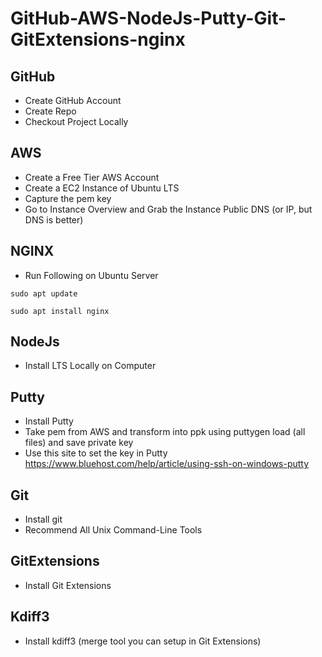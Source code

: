 # GitHub-AWS-NodeJs-Putty-Git-GitExtensions-nginx

## GitHub
* Create GitHub Account
* Create Repo
* Checkout Project Locally

## AWS
* Create a Free Tier AWS Account
* Create a EC2 Instance of Ubuntu LTS
* Capture the pem key
* Go to Instance Overview and Grab the Instance Public DNS (or IP, but DNS is better)

## NGINX
* Run Following on Ubuntu Server
```
sudo apt update
```
```
sudo apt install nginx
```

## NodeJs
* Install LTS Locally on Computer

## Putty
* Install Putty
* Take pem from AWS and transform into ppk using puttygen load (all files) and save private key
* Use this site to set the key in Putty https://www.bluehost.com/help/article/using-ssh-on-windows-putty

## Git
* Install git
* Recommend All Unix Command-Line Tools

## GitExtensions
* Install Git Extensions

## Kdiff3
* Install kdiff3 (merge tool you can setup in Git Extensions)
